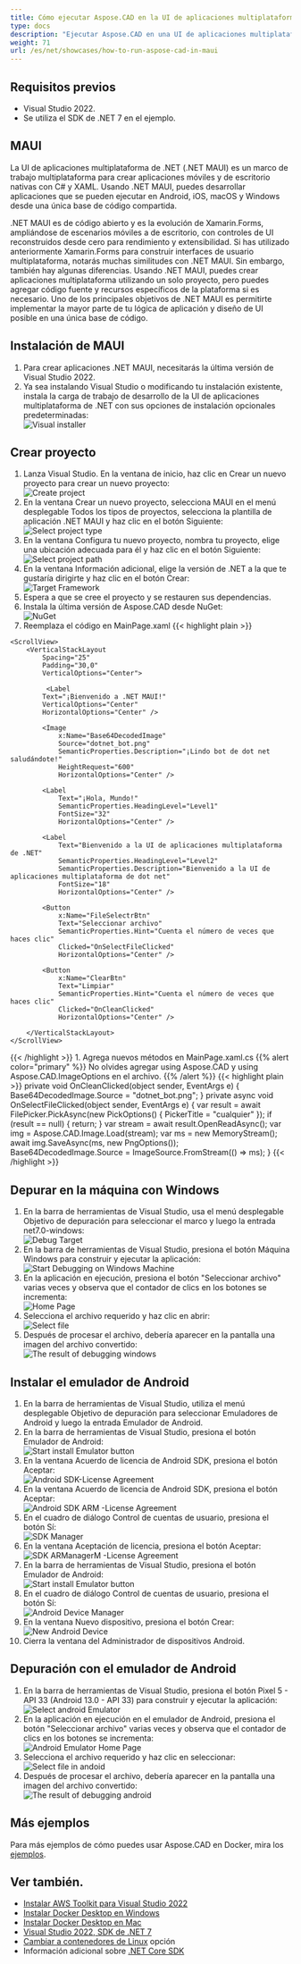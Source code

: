 ```yaml
---
title: Cómo ejecutar Aspose.CAD en la UI de aplicaciones multiplataforma (MAUI)
type: docs
description: "Ejecutar Aspose.CAD en una UI de aplicaciones multiplataforma (MAUI)."
weight: 71
url: /es/net/showcases/how-to-run-aspose-cad-in-maui
---
```


## Requisitos previos
- Visual Studio 2022.
- Se utiliza el SDK de .NET 7 en el ejemplo.


## MAUI

La UI de aplicaciones multiplataforma de .NET (.NET MAUI) es un marco de trabajo multiplataforma para crear aplicaciones móviles y de escritorio nativas con C# y XAML. 
Usando .NET MAUI, puedes desarrollar aplicaciones que se pueden ejecutar en Android, iOS, macOS y Windows desde una única base de código compartida.

.NET MAUI es de código abierto y es la evolución de Xamarin.Forms, ampliándose de escenarios móviles a de escritorio, con controles de UI reconstruidos desde cero para rendimiento y extensibilidad. 
Si has utilizado anteriormente Xamarin.Forms para construir interfaces de usuario multiplataforma, notarás muchas similitudes con .NET MAUI. 
Sin embargo, también hay algunas diferencias. 
Usando .NET MAUI, puedes crear aplicaciones multiplataforma utilizando un solo proyecto, pero puedes agregar código fuente y recursos específicos de la plataforma si es necesario. 
Uno de los principales objetivos de .NET MAUI es permitirte implementar la mayor parte de tu lógica de aplicación y diseño de UI posible en una única base de código.


## Instalación de MAUI

1. Para crear aplicaciones .NET MAUI, necesitarás la última versión de Visual Studio 2022.
1. Ya sea instalando Visual Studio o modificando tu instalación existente, instala la carga de trabajo de desarrollo de la UI de aplicaciones multiplataforma de .NET con sus opciones de instalación opcionales predeterminadas:<br>
![Visual installer](/es/_assets/visual-installer.png)


## Crear proyecto

1. Lanza Visual Studio. En la ventana de inicio, haz clic en Crear un nuevo proyecto para crear un nuevo proyecto:<br>
![Create project](/es/_assets/create-project.png)<br>
1. En la ventana Crear un nuevo proyecto, selecciona MAUI en el menú desplegable Todos los tipos de proyectos, selecciona la plantilla de aplicación .NET MAUI y haz clic en el botón Siguiente:<br>
![Select project type](/es/_assets/select-project.png)<br>
1. En la ventana Configura tu nuevo proyecto, nombra tu proyecto, elige una ubicación adecuada para él y haz clic en el botón Siguiente:<br>
![Select project path](/es/_assets/select-project-path.png)<br>
1. En la ventana Información adicional, elige la versión de .NET a la que te gustaría dirigirte y haz clic en el botón Crear:<br>
![Target Framework](/es/_assets/select-framework.png)<br>
1. Espera a que se cree el proyecto y se restauren sus dependencias.
1. Instala la última versión de Aspose.CAD desde NuGet:<br>
![NuGet](/es/_assets/nuget.png)<br>
1. Reemplaza el código en MainPage.xaml
{{< highlight plain >}}
<?xml version="1.0" encoding="utf-8" ?>
<ContentPage xmlns="http://schemas.microsoft.com/dotnet/2021/maui"
             xmlns:x="http://schemas.microsoft.com/winfx/2009/xaml"
             x:Class="MauiApp1.MainPage">

    <ScrollView>
        <VerticalStackLayout
            Spacing="25"
            Padding="30,0"
            VerticalOptions="Center">

             <Label 
            Text="¡Bienvenido a .NET MAUI!"
            VerticalOptions="Center" 
            HorizontalOptions="Center" />

            <Image
                x:Name="Base64DecodedImage"
                Source="dotnet_bot.png"
                SemanticProperties.Description="¡Lindo bot de dot net saludándote!"
                HeightRequest="600"
                HorizontalOptions="Center" />

            <Label
                Text="¡Hola, Mundo!"
                SemanticProperties.HeadingLevel="Level1"
                FontSize="32"
                HorizontalOptions="Center" />

            <Label
                Text="Bienvenido a la UI de aplicaciones multiplataforma de .NET"
                SemanticProperties.HeadingLevel="Level2"
                SemanticProperties.Description="Bienvenido a la UI de aplicaciones multiplataforma de dot net"
                FontSize="18"
                HorizontalOptions="Center" />

            <Button
                x:Name="FileSelectrBtn"
                Text="Seleccionar archivo"
                SemanticProperties.Hint="Cuenta el número de veces que haces clic"
                Clicked="OnSelectFileClicked"
                HorizontalOptions="Center" />

            <Button
                x:Name="ClearBtn"
                Text="Limpiar"
                SemanticProperties.Hint="Cuenta el número de veces que haces clic"
                Clicked="OnCleanClicked"
                HorizontalOptions="Center" />

        </VerticalStackLayout>
    </ScrollView>
</ContentPage>
{{< /highlight >}}
1. Agrega nuevos métodos en MainPage.xaml.cs
{{% alert color="primary" %}} 
No olvides agregar using Aspose.CAD y using Aspose.CAD.ImageOptions en el archivo.
{{% /alert %}}
{{< highlight plain >}}
private void OnCleanClicked(object sender, EventArgs e)
{
    Base64DecodedImage.Source = "dotnet_bot.png";
}
private async void OnSelectFileClicked(object sender, EventArgs e)
{
    var result = await FilePicker.PickAsync(new PickOptions()
    {
        PickerTitle = "cualquier"
    });
    if (result == null)
    {
        return;
    }
    var stream = await result.OpenReadAsync();
    var img = Aspose.CAD.Image.Load(stream);
    var ms = new MemoryStream();
    await img.SaveAsync(ms, new PngOptions());
    Base64DecodedImage.Source = ImageSource.FromStream(() => ms);
}
{{< /highlight >}}


## Depurar en la máquina con Windows

1. En la barra de herramientas de Visual Studio, usa el menú desplegable Objetivo de depuración para seleccionar el marco y luego la entrada net7.0-windows:<br>
![Debug Target](/es/_assets/windows-mode.png)<br>
1. En la barra de herramientas de Visual Studio, presiona el botón Máquina Windows para construir y ejecutar la aplicación:<br>
![Start Debugging on Windows Machine](/es/_assets/windows-start-debug.png)<br>
1. En la aplicación en ejecución, presiona el botón "Seleccionar archivo" varias veces y observa que el contador de clics en los botones se incrementa:<br>
![Home Page](/es/_assets/windows-home-page.png)<br>
1. Selecciona el archivo requerido y haz clic en abrir:<br>
![Select file](/es/_assets/select-file.png)<br>
1. Después de procesar el archivo, debería aparecer en la pantalla una imagen del archivo convertido:<br>
![The result of debugging windows](/es/_assets/windows-result.png)


## Instalar el emulador de Android

1. En la barra de herramientas de Visual Studio, utiliza el menú desplegable Objetivo de depuración para seleccionar Emuladores de Android y luego la entrada Emulador de Android.
1. En la barra de herramientas de Visual Studio, presiona el botón Emulador de Android:<br>
![Start install Emulator button](/es/_assets/start-install-emulator.png)<br>
1. En la ventana Acuerdo de licencia de Android SDK, presiona el botón Aceptar:<br>
![Android SDK-License Agreement](/es/_assets/android-sdk-1.png)<br>
1. En la ventana Acuerdo de licencia de Android SDK, presiona el botón Aceptar:<br>
![Android SDK ARM -License Agreement](/es/_assets/android-sdk-2.png)<br>
1. En el cuadro de diálogo Control de cuentas de usuario, presiona el botón Sí:<br>
![SDK Manager](/es/_assets/android-sdk-3.png)<br>
1. En la ventana Aceptación de licencia, presiona el botón Aceptar:<br>
![SDK ARManagerM -License Agreement](/es/_assets/android-sdk-4.png)<br>
1. En la barra de herramientas de Visual Studio, presiona el botón Emulador de Android:<br>
![Start install Emulator button](/es/_assets/start-install-emulator.png)<br>
1. En el cuadro de diálogo Control de cuentas de usuario, presiona el botón Sí:<br>
![Android Device Manager](/es/_assets/android-device-manager.png)<br>
1. En la ventana Nuevo dispositivo, presiona el botón Crear:<br>
![New Android Device](/es/_assets/android-new-device.png)<br>
1. Cierra la ventana del Administrador de dispositivos Android.


## Depuración con el emulador de Android

1. En la barra de herramientas de Visual Studio, presiona el botón Pixel 5 - API 33 (Android 13.0 - API 33) para construir y ejecutar la aplicación:<br>
![Select android Emulator](/es/_assets/select-android-emulator.png)<br>
1. En la aplicación en ejecución en el emulador de Android, presiona el botón "Seleccionar archivo" varias veces y observa que el contador de clics en los botones se incrementa:<br>
![Android Emulator Home Page](/es/_assets/android-home-page.png)<br>
1. Selecciona el archivo requerido y haz clic en seleccionar:<br>
![Select file in andoid](/es/_assets/android-select-file.png)<br>
1. Después de procesar el archivo, debería aparecer en la pantalla una imagen del archivo convertido:<br>
![The result of debugging android](/es/_assets/android-result.png)


## Más ejemplos

Para más ejemplos de cómo puedes usar Aspose.CAD en Docker, mira los [ejemplos](https://github.com/aspose-cad/Aspose.CAD-Documentation).


## Ver también.

- [Instalar AWS Toolkit para Visual Studio 2022](https://marketplace.visualstudio.com/items?itemName=AmazonWebServices.AWSToolkitforVisualStudio2022)
- [Instalar Docker Desktop en Windows](https://docs.docker.com/docker-for-windows/install/)
- [Instalar Docker Desktop en Mac](https://docs.docker.com/docker-for-mac/install/)
- [Visual Studio 2022, SDK de .NET 7](https://docs.microsoft.com/en-us/dotnet/core/install/windows?tabs=net70#dependencies)
- [Cambiar a contenedores de Linux](https://docs.docker.com/docker-for-windows/#switch-between-windows-and-linux-containers) opción
- Información adicional sobre [.NET Core SDK](https://hub.docker.com/_/microsoft-dotnet-sdk)
